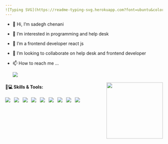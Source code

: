```yaml
---
![Typing SVG](https://readme-typing-svg.herokuapp.com?font=ubuntu&color=57F9D1&size=23&center=true&vCenter=true&lines=Hello+World;I+'m+Ilyas;Passionate+Software+developer;Lifelong+Learner;Welcome+to+my+profile)
---
```

- 👋 Hi, I’m sadegh chenani
- 👀 I’m interested in programming and help desk
- 🌱 I’m a frontend developer  react js
- 💞️ I’m looking to collaborate on help desk and frontend developer
- 📫 How to reach me ...

  <a target="_blank" href="https://www.instagram.com/react_developerr"><img src="https://img.shields.io/badge/Instagram-E4405F?style=for-the-badge&logo=instagram&logoColor=white"/></a>&nbsp;&nbsp;



<div>
  <a href="https://github.com/sadeghch" align="right">
    <img height="180em" align="right" src="https://github-readme-stats.vercel.app/api/top-langs/?username=sadeghch&layout=compact&langs_count=7&theme=react"/>
  </a>
</div>

#### 🚀💻 Skills & Tools:
<p align="left">
  <img src="https://img.shields.io/badge/JavaScript-323330?style=for-the-badge&logo=javascript&logoColor=F7DF1E"/>&nbsp;&nbsp;
  <img src="https://img.shields.io/badge/HTML5-E34F26?style=for-the-badge&logo=html5&logoColor=white"/>&nbsp;&nbsp;
  <img src="https://img.shields.io/badge/CSS3-1572B6?style=for-the-badge&logo=css3&logoColor=white"/>&nbsp;&nbsp;
  <img src="https://img.shields.io/badge/Git-F05032?style=for-the-badge&logo=git&logoColor=white"/>&nbsp;&nbsp;
  <img src="https://img.shields.io/badge/React-000000?style=for-the-badge&logo=react&logoColor=61DAFB"/>&nbsp;&nbsp;
  <img src="https://img.shields.io/badge/npm-CB3837?style=for-the-badge&logo=npm&logoColor=white"/>&nbsp;&nbsp;
  <img src="https://img.shields.io/badge/Netlify-00C7B7?style=for-the-badge&logo=netlify&logoColor=white"/>&nbsp;&nbsp;
  <img src="https://img.shields.io/badge/GitHub-000000?style=for-the-badge&logo=github&logoColor=white"/>&nbsp;&nbsp;
  <img src="https://img.shields.io/badge/Visual_Studio_Code-0078D4?style=for-the-badge&logo=visual%20studio%20code&logoColor=white"/>&nbsp;&nbsp;
</p>


